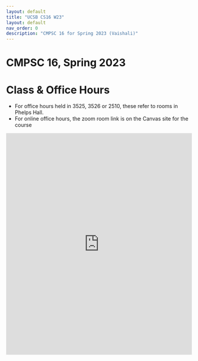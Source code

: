 ```yaml
---
layout: default
title: "UCSB CS16 W23"
layout: default
nav_order: 0
description: "CMPSC 16 for Spring 2023 (Vaishali)"
---
```


<style>
  iframe { width: 100%; height: 600px; }
</style>


# CMPSC 16, Spring 2023

# Class & Office Hours

* For office hours held in 3525, 3526 or 2510, these refer to rooms in Phelps Hall.
* For online office hours, the zoom room link is on the Canvas site for the course

<iframe src="https://calendar.google.com/calendar/embed?src=c_2f331985f336aa5f3c8e88afffdbe9971b6b652c1e347be20ff2eef699553af3%40group.calendar.google.com&ctz=America%2FLos_Angeles" style="border: 0" width="800" height="600" frameborder="0" scrolling="no"></iframe>
